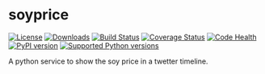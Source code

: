 soyprice
========

[![License](https://pypip.in/license/soyprice/badge.svg)](https://pypi.python.org/pypi/soyprice/) [![Downloads](https://pypip.in/download/soyprice/badge.svg)](https://pypi.python.org/pypi/soyprice/) [![Build Status](https://travis-ci.org/limiear/soyprice.svg?branch=master)](https://travis-ci.org/limiear/soyprice) [![Coverage Status](https://coveralls.io/repos/limiear/soyprice/badge.png)](https://coveralls.io/r/limiear/soyprice) [![Code Health](https://landscape.io/github/limiear/soyprice/master/landscape.png)](https://landscape.io/github/limiear/soyprice/master) [![PyPI version](https://badge.fury.io/py/soyprice.svg)](http://badge.fury.io/py/soyprice)
[![Supported Python versions](https://pypip.in/py_versions/soyprice/badge.svg)](https://pypi.python.org/pypi/soyprice/)

A python service to show the soy price in a twetter timeline.

